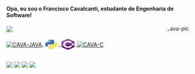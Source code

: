 #### Opa, eu sou o Francisco Cavalcanti, estudante de Engenharia de Software!

<div>
  <a href="https://github.com/CavalcantiDev">
  <img height="180em" align="center" src="https://github-readme-stats.vercel.app/api?username=CavalcantiDev&show_icons=true&theme=dark&include_all_commits=true&count_private=true"/>
    <img align="right" alt="cava-pic" height="100" width="100" style="border-radius:100px;" src="https://cdn.discordapp.com/attachments/980265262160945205/980265324010147880/logo.png">
</div>
  <div style="display: inline_block"><br>
  <img align="center" alt="CAVA-JAVA" height="30" width="40" src="https://cdn.jsdelivr.net/gh/devicons/devicon/icons/java/java-original-wordmark.svg">
  <img align="center" alt="CAVA-Python" height="30" width="40" src="https://raw.githubusercontent.com/devicons/devicon/master/icons/python/python-original.svg">
  <img align="center" alt="CAVA-Csharp" height="30" width="40" src="https://raw.githubusercontent.com/devicons/devicon/master/icons/csharp/csharp-original.svg">
<img align="center" alt="CAVA-C" height="30" width="40" src=https://cdn.jsdelivr.net/gh/devicons/devicon/icons/c/c-original.svg>
</div>
  
 ##
  
  <div> 
  <a href="https://www.instagram.com/francisco_lsd/" target="_blank"><img src="https://img.shields.io/badge/-Instagram-%23E4405F?style=for-the-badge&logo=instagram&logoColor=white" target="_blank"></a>
 <a href="https://discord.gg/G5jwJYTwgK" target="_blank"><img src="https://img.shields.io/badge/Discord-7289DA?style=for-the-badge&logo=discord&logoColor=white" target="_blank"></a> 
  <a href = "mailto:franciscodevloper@gmail.com"><img src="https://img.shields.io/badge/-Gmail-%23333?style=for-the-badge&logo=gmail&logoColor=white" target="_blank"></a>
  <a href="https://www.linkedin.com/in/francisco-cavalcanti-40a316221/" target="_blank"><img src="https://img.shields.io/badge/-LinkedIn-%230077B5?style=for-the-badge&logo=linkedin&logoColor=white" target="_blank"></a> 
 
</div>
